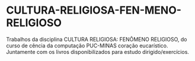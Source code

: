 # CULTURA-RELIGIOSA-FEN-MENO-RELIGIOSO
Trabalhos da disciplina CULTURA RELIGIOSA: FENÔMENO RELIGIOSO, do curso de cência da computação PUC-MINAS coração eucarístico.
Juntamente com os livros disponibilizados para estudo dirigido/exercícios.
